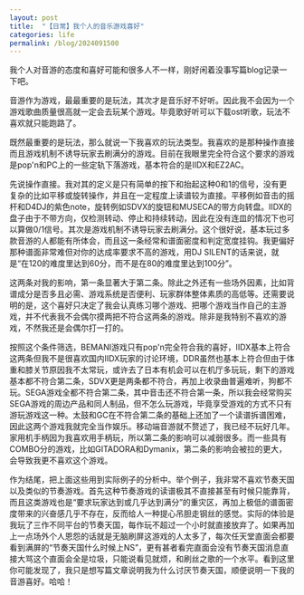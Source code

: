 ```yaml
---
layout: post
title:  "【日常】我个人的音乐游戏喜好"
categories: life
permalink: /blog/2024091500
---
```


我个人对音游的态度和喜好可能和很多人不一样，刚好闲着没事写篇blog记录一下吧。

音游作为游戏，最最重要的是玩法，其次才是音乐好不好听。因此我不会因为一个游戏歌曲质量很高就一定会去玩某个游戏。毕竟歌好听可以下载ost听歌，玩法不喜欢就只能跑路了。

既然最重要的是玩法，那么就说一下我喜欢的玩法类型。我喜欢的是那种操作直接而且游戏机制不诱导玩家去刷满分的游戏。目前在我眼里完全符合这个要求的游戏是pop'n和PC上的一些定轨下落游戏，基本符合的是IIDX和EZ2AC。

先说操作直接。我对其的定义是只有简单的按下和抬起这种0和1的信号，没有更复杂的比如平移或旋转操作，并且在一定程度上读谱较为直接。平移例如音击的摇杆和D4DJ的紫色note，旋转例如SDVX的旋钮和MUSECA的带方向转盘。IIDX的盘子由于不带方向，仅检测转动、停止和持续转动，因此在没有连皿的情况下也可以算做0/1信号。其次是游戏机制不诱导玩家去刷满分。这个很好说，基本玩过多款音游的人都能有所体会，而且这一条经常和谱面密度和判定宽度挂钩。我更偏好那种谱面非常难但对你的达成率要求不高的游戏，用DJ SILENT的话来说，就是“在120的难度里达到60分，而不是在80的难度里达到100分”。

这两条对我的影响，第一条显著大于第二条。除此之外还有一些场外因素，比如背谱成分是否多且必需、游戏系统是否便利、玩家群体整体素质的高低等。还需要说明的是，这个喜好只决定了我会认真练习哪个游戏、把哪个游戏当作自己的主游戏，并不代表我不会偶尔摸两把不符合这两条的游戏。除非是我特别不喜欢的游戏，不然我还是会偶尔打一打的。

按照这个条件筛选，BEMANI游戏只有pop'n完全符合我的喜好，IIDX基本上符合这两条但我不是很喜欢国内IIDX玩家的讨论环境，DDR虽然也基本上符合但由于体重和膝关节原因我不太常玩，或许去了日本有机会可以在机厅多玩玩，剩下的游戏基本都不符合第二条，SDVX更是两条都不符合，再加上收录曲普遍难听，狗都不玩。SEGA游戏全都不符合第二条，其中音击还不符合第一条，所以我会经常购买SEGA游戏的周边产品和同人制品，但不怎么玩游戏，毕竟享受游戏的方式不只有游玩游戏这一种。太鼓和GC在不符合第二条的基础上还加了一个读谱拆谱困难，因此这两个游戏我就完全当作娱乐。移动端音游就不赘述了，我已经不玩好几年。家用机手柄因为我喜欢用手柄玩，所以第二条的影响可以减弱很多。而一些具有COMBO分的游戏，比如GITADORA和Dymanix，第二条的影响会被拉的更大，会导致我更不喜欢这个游戏。

作为结尾，把上面这些用到实际例子的分析中。举个例子，我非常不喜欢节奏天国以及类似的节奏游戏。首先这种节奏游戏的读谱极其不直接甚至有时候只能靠背，而且这类游戏也是“要求玩家达到或几乎达到满分”的重灾区，再加上极低的谱面密度带来的兴奋感几乎不存在，反而给人一种提心吊胆走钢丝的感觉。实际的体验是我玩了三作不同平台的节奏天国，每作玩不超过一个小时就直接放弃了。如果再加上一点场外个人恩怨的话就是无脑刷屏这游戏的人太多了，每次任天堂直面会都要看到满屏的“节奏天国什么时候上NS”，更有甚者看完直面会没有节奏天国消息直接大骂这个直面会全是垃圾，只能说看见就烦，和刷丝之歌的一个水平。看到这里你可能发现了，我只是想写篇文章说明我为什么讨厌节奏天国，顺便说明一下我的音游喜好。哈哈！
